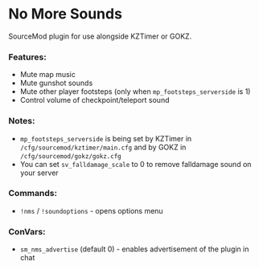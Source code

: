 # No More Sounds

SourceMod plugin for use alongside KZTimer or GOKZ. 

### Features:
- Mute map music
- Mute gunshot sounds
- Mute other player footsteps (only when `mp_footsteps_serverside` is 1)
- Control volume of checkpoint/teleport sound

### Notes:
- `mp_footsteps_serverside` is being set by KZTimer in `/cfg/sourcemod/kztimer/main.cfg` and by GOKZ in `/cfg/sourcemod/gokz/gokz.cfg`
- You can set `sv_falldamage_scale` to 0 to remove falldamage sound on your server

### Commands:
- `!nms` / `!soundoptions` - opens options menu

### ConVars:
- `sm_nms_advertise` (default 0) - enables advertisement of the plugin in chat

